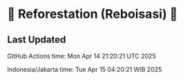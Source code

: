
# 🌳 Reforestation (Reboisasi) 🌲

## Last Updated

GitHub Actions time: Mon Apr 14 21:20:21 UTC 2025

Indonesia/Jakarta time: Tue Apr 15 04:20:21 WIB 2025
